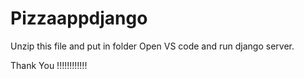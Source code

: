 # Pizzaappdjango
Unzip this file
and put in folder
Open VS code and run django server.

Thank You !!!!!!!!!!!!
